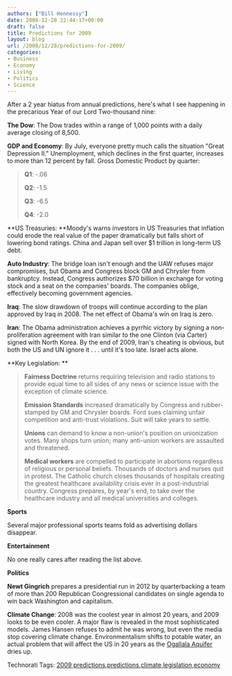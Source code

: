 ```yaml
---
authors: ["Bill Hennessy"]
date: 2008-12-28 22:44:17+00:00
draft: false
title: Predictions for 2009
layout: blog
url: /2008/12/28/predictions-for-2009/
categories:
- Business
- Economy
- Living
- Politics
- Science
---
```


After a 2 year hiatus from annual predictions, here's what I see happening in the precarious Year of our Lord Two-thousand nine:

 

**The Dow**: The Dow trades within a range of 1,000 points with a daily average closing of 8,500. 

 

**GDP and Economy**: By July, everyone pretty much calls the situation "Great Depression II." Unemployment, which declines in the first quarter, increases to more than 12 percent by fall. Gross Domestic Product by quarter:

 

>   
> 
> **Q1**: -.06
> 
>    
> 
> **Q2**: -1.5
> 
>    
> 
> **Q3**: -6.5
> 
>    
> 
> **Q4**: -2.0
> 
> 

 

**US Treasuries: **Moody's warns investors in US Treasuries that inflation could erode the real value of the paper dramatically but falls short of lowering bond ratings. China and Japan sell over $1 trillion in long-term US debt.

 

**Auto Industry**: The bridge loan isn't enough and the UAW refuses major compromises, but Obama and Congress block GM and Chrysler from bankruptcy. Instead, Congress authorizes $70 billion in exchange for voting stock and a seat on the companies' boards. The companies oblige, effectively becoming government agencies.

 

**Iraq**: The slow drawdown of troops will continue according to the plan approved by Iraq in 2008. The net effect of Obama's win on Iraq is zero. 

 

**Iran**: The Obama administration achieves a pyrrhic victory by signing a non-proliferation agreement with Iran similar to the one Clinton (via Carter) signed with North Korea. By the end of 2009, Iran's cheating is obvious, but both the US and UN ignore it . . . until it's too late. Israel acts alone. 

 

**Key Legislation: **

 

>   
> 
> **Fairness Doctrine** returns requiring television and radio stations to provide equal time to all sides of any news or science issue with the exception of climate science.
> 
>    
> 
> **Emission Standards** increased dramatically by Congress and rubber-stamped by GM and Chrysler boards. Ford sues claiming unfair competition and anti-trust violations. Suit will take years to settle.
> 
>    
> 
> **Unions** can demand to know a non-union's position on unionization votes. Many shops turn union; many anti-union workers are assaulted and threatened.
> 
>    
> 
> **Medical workers** are compelled to participate in abortions regardless of religious or personal beliefs. Thousands of doctors and nurses quit in protest. The Catholic church closes thousands of hospitals creating the greatest healthcare availability crisis ever in a post-industrial country. Congress prepares, by year's end, to take over the healthcare industry and all medical universities and colleges. 
> 
> 

 

**Sports**

 

Several major professional sports teams fold as advertising dollars disappear.

 

**Entertainment**

 

No one really cares after reading the list above.

 

**Politics**

 

**Newt Gingrich** prepares a presidential run in 2012 by quarterbacking a team of more than 200 Republican Congressional candidates on single agenda to win back Washington and capitalism.

 

**Climate Change**: 2008 was the coolest year in almost 20 years, and 2009 looks to be even cooler. A major flaw is revealed in the most sophisticated models. James Hansen refuses to admit he was wrong, but even the media stop covering climate change. Environmentalism shifts to potable water, an actual problem that will affect the US in 20 years as the [Ogallala Aquifer](https://en.wikipedia.org/wiki/Ogallala_Aquifer) dries up. 

 

Technorati Tags: [2009 predictions](https://technorati.com/tags/2009%20predictions),[predictions](https://technorati.com/tags/predictions),[climate](https://technorati.com/tags/climate),[legislation](https://technorati.com/tags/legislation),[economy](https://technorati.com/tags/economy)

